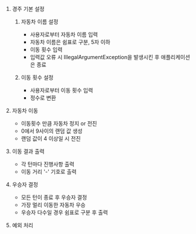 1. 경주 기본 설정
    1) 자동차 이름 설정
        - 사용자로부터 자동차 이름 입력
        - 자동차 이름은 쉼표로 구분, 5자 이하
        - 이동 횟수 입력
        - 입력값 오류 시 IllegalArgumentException을 발생시킨 후 애플리케이션은 종료

    2) 이동 횟수 설정
        - 사용자로부터 이동 횟수 입력
        - 정수로 변환


2. 자동차 이동
    - 이동횟수 만큼 자동차 정지 or 전진
    - 0에서 9사이의 랜덤 값 생성
    - 랜덤 값이 4 이상일 시 전진


3. 이동 결과 출력
    - 각 턴마다 진행사항 출력
    - 이동 거리 '-' 기호로 출력


4. 우승자 결정
    - 모든 턴이 종료 후 우승자 결정
    - 가장 멀리 이동한 자동차 우승
    - 우승자 다수일 경우 쉼표로 구분 후 출력


5. 예외 처리
   